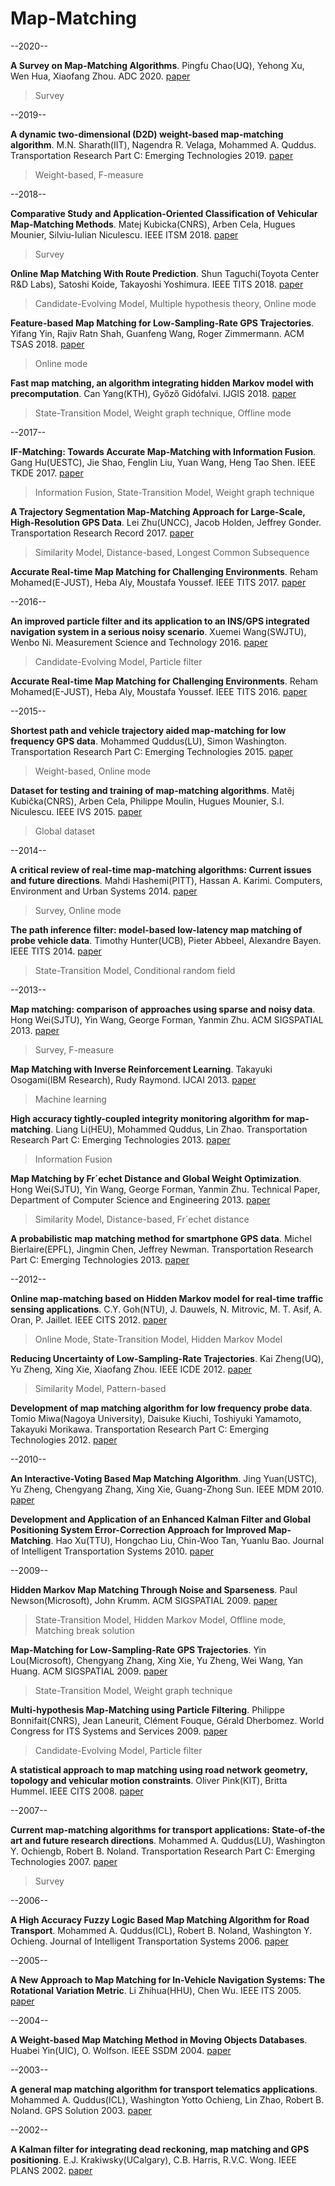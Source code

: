 # Map-Matching

--2020--

**A Survey on Map-Matching Algorithms**. Pingfu Chao(UQ), Yehong Xu, Wen Hua, Xiaofang Zhou. ADC 2020. [paper](https://arxiv.org/abs/1910.13065) 

> Survey

--2019--

**A dynamic two-dimensional (D2D) weight-based map-matching algorithm**. M.N. Sharath(IIT), Nagendra R. Velaga, Mohammed A. Quddus. Transportation Research Part C: Emerging Technologies 2019. [paper](https://www.sciencedirect.com/science/article/pii/S0968090X18309525)

> Weight-based, F-measure

--2018--

**Comparative Study and Application-Oriented Classification of Vehicular Map-Matching Methods**. Matej Kubicka(CNRS), Arben Cela, Hugues Mounier, Silviu-Iulian Niculescu. IEEE ITSM 2018. [paper](https://ieeexplore.ieee.org/document/8344804)

> Survey

**Online Map Matching With Route Prediction**. Shun Taguchi(Toyota Center R&D Labs), Satoshi Koide, Takayoshi Yoshimura. IEEE TITS 2018. [paper](https://ieeexplore.ieee.org/document/8319924)

> Candidate-Evolving Model, Multiple hypothesis theory, Online mode

**Feature-based Map Matching for Low-Sampling-Rate GPS Trajectories**. Yifang Yin, Rajiv Ratn Shah, Guanfeng Wang, Roger Zimmermann. ACM TSAS 2018. [paper](https://dl.acm.org/doi/10.1145/3223049)

> Online mode

**Fast map matching, an algorithm integrating hidden Markov model with precomputation**. Can Yang(KTH), Győző Gidófalvi. IJGIS 2018. [paper](https://www.tandfonline.com/doi/abs/10.1080/13658816.2017.1400548?journalCode=tgis20)

> State-Transition Model, Weight graph technique, Offline mode

--2017--

**IF-Matching: Towards Accurate Map-Matching with Information Fusion**. Gang Hu(UESTC), Jie Shao, Fenglin Liu, Yuan Wang, Heng Tao Shen. IEEE TKDE 2017. [paper](https://ieeexplore.ieee.org/document/7590096)

> Information Fusion, State-Transition Model, Weight graph technique

**A Trajectory Segmentation Map-Matching Approach for Large-Scale, High-Resolution GPS Data**. Lei Zhu(UNCC), Jacob Holden, Jeffrey Gonder. Transportation Research Record 2017. [paper](https://www.researchgate.net/publication/314207447_A_Trajectory_Segmentation_Map-Matching_Approach_for_Large-Scale_High-Resolution_GPS_Data)

> Similarity Model, Distance-based, Longest Common Subsequence

**Accurate Real-time Map Matching for Challenging Environments**. Reham Mohamed(E-JUST), Heba Aly, Moustafa Youssef. IEEE TITS 2017. [paper](https://ieeexplore.ieee.org/document/7539689)

--2016--

**An improved particle filter and its application to an INS/GPS integrated navigation system in a serious noisy scenario**. Xuemei Wang(SWJTU), Wenbo Ni.  Measurement Science and Technology 2016. [paper](https://iopscience.iop.org/article/10.1088/0957-0233/27/9/095005)

> Candidate-Evolving Model, Particle filter

**Accurate Real-time Map Matching for Challenging Environments**. Reham Mohamed(E-JUST), Heba Aly, Moustafa Youssef. IEEE TITS 2016. [paper](https://ieeexplore.ieee.org/document/7539689)

--2015--

**Shortest path and vehicle trajectory aided map-matching for low frequency GPS data**. Mohammed Quddus(LU), Simon Washington. Transportation Research Part C: Emerging Technologies 2015. [paper](https://www.sciencedirect.com/science/article/pii/S0968090X15000728)

> Weight-based, Online mode

**Dataset for testing and training of map-matching algorithms**. Matěj Kubička(CNRS), Arben Cela, Philippe Moulin, Hugues Mounier, S.I. Niculescu. IEEE IVS 2015. [paper](https://ieeexplore.ieee.org/document/7225829)

> Global dataset

--2014--

**A critical review of real-time map-matching algorithms: Current issues and future directions**. Mahdi Hashemi(PITT), Hassan A. Karimi.  Computers, Environment and Urban
Systems 2014. [paper](https://www.sciencedirect.com/science/article/pii/S0198971514000908)

> Survey, Online mode

**The path inference filter: model-based low-latency map matching of probe vehicle data**. Timothy Hunter(UCB), Pieter Abbeel, Alexandre Bayen. IEEE TITS 2014. [paper](https://arxiv.org/abs/1109.1966)

> State-Transition Model, Conditional random field

--2013--

**Map matching: comparison of approaches using sparse and noisy data**. Hong Wei(SJTU), Yin Wang, George Forman, Yanmin Zhu. ACM SIGSPATIAL 2013. [paper](https://dl.acm.org/doi/10.1145/2525314.2525456)

> Survey, F-measure

**Map Matching with Inverse Reinforcement Learning**. Takayuki Osogami(IBM Research), Rudy Raymond. IJCAI 2013. [paper](https://dl.acm.org/doi/10.5555/2540128.2540495)

> Machine learning

**High accuracy tightly-coupled integrity monitoring algorithm for map-matching**. Liang Li(HEU), Mohammed Quddus, Lin Zhao. Transportation Research Part C: Emerging Technologies 2013. [paper](https://www.sciencedirect.com/science/article/abs/pii/S0968090X13001629)

> Information Fusion

**Map Matching by Fr´echet Distance and Global Weight Optimization**. Hong Wei(SJTU), Yin Wang, George Forman, Yanmin Zhu. Technical Paper, Department of Computer Science and Engineering 2013. [paper](https://citeseerx.ist.psu.edu/viewdoc/download?doi=10.1.1.716.7193&rep=rep1&type=pdf)

> Similarity Model, Distance-based, Fr´echet distance

**A probabilistic map matching method for smartphone GPS data**. Michel Bierlaire(EPFL), Jingmin Chen, Jeffrey Newman. Transportation Research Part C: Emerging Technologies 2013. [paper](https://www.sciencedirect.com/science/article/abs/pii/S0968090X12001064)

--2012--

**Online map-matching based on Hidden Markov model for real-time traffic sensing applications**. C.Y. Goh(NTU), J. Dauwels, N. Mitrovic, M. T. Asif, A. Oran, P. Jaillet. IEEE CITS 2012. [paper](https://ieeexplore.ieee.org/document/6338627)

> Online Mode, State-Transition Model, Hidden Markov Model

**Reducing Uncertainty of Low-Sampling-Rate Trajectories**. Kai Zheng(UQ), Yu Zheng, Xing Xie, Xiaofang Zhou. IEEE ICDE 2012. [paper](https://ieeexplore.ieee.org/document/6228163)

> Similarity Model, Pattern-based

**Development of map matching algorithm for low frequency probe data**. Tomio Miwa(Nagoya University), Daisuke Kiuchi, Toshiyuki Yamamoto, Takayuki Morikawa. Transportation Research Part C: Emerging Technologies 2012. [paper](https://www.sciencedirect.com/science/article/abs/pii/S0968090X12000071)

--2010--

**An Interactive-Voting Based Map Matching Algorithm**. Jing Yuan(USTC), Yu Zheng, Chengyang Zhang, Xing Xie, Guang-Zhong Sun. IEEE MDM 2010. [paper](https://ieeexplore.ieee.org/document/5489808)

**Development and Application of an Enhanced Kalman Filter and Global Positioning System Error-Correction Approach for Improved Map-Matching**. Hao Xu(TTU), Hongchao Liu, Chin-Woo Tan, Yuanlu Bao. Journal of Intelligent Transportation Systems 2010. [paper](https://www.tandfonline.com/doi/abs/10.1080/15472450903386013)

--2009--

**Hidden Markov Map Matching Through Noise and Sparseness**. Paul Newson(Microsoft), John Krumm. ACM SIGSPATIAL 2009. [paper](https://dl.acm.org/doi/10.1145/1653771.1653818)

> State-Transition Model, Hidden Markov Model, Offline mode, Matching break solution

**Map-Matching for Low-Sampling-Rate GPS Trajectories**. Yin Lou(Microsoft), Chengyang Zhang, Xing Xie, Yu Zheng, Wei Wang, Yan Huang. ACM SIGSPATIAL 2009. [paper](https://www.microsoft.com/en-us/research/publication/map-matching-for-low-sampling-rate-gps-trajectories/)

> State-Transition Model, Weight graph technique

**Multi-hypothesis Map-Matching using Particle Filtering**. Philippe Bonnifait(CNRS), Jean Laneurit, Clément Fouque, Gérald Dherbomez. World Congress for ITS Systems and
Services 2009. [paper](https://hal.archives-ouvertes.fr/hal-00445673/document)

> Candidate-Evolving Model, Particle filter

**A statistical approach to map matching using road network geometry, topology and vehicular motion constraints**. Oliver Pink(KIT), Britta Hummel. IEEE CITS 2008. [paper](https://ieeexplore.ieee.org/document/4732697)

--2007--

**Current map-matching algorithms for transport applications: State-of-the art and future research directions**. Mohammed A. Quddus(LU), Washington Y. Ochiengb, Robert B. Noland. Transportation Research Part C: Emerging Technologies 2007. [paper](https://www.sciencedirect.com/science/article/abs/pii/S0968090X07000265)

> Survey

--2006--

**A High Accuracy Fuzzy Logic Based Map Matching Algorithm for Road Transport**. Mohammed A. Quddus(ICL), Robert B. Noland, Washington Y. Ochieng. Journal of Intelligent Transportation Systems 2006. [paper](https://www.tandfonline.com/doi/abs/10.1080/15472450600793560)

--2005--

**A New Approach to Map Matching for In-Vehicle Navigation Systems: The Rotational Variation Metric**. Li Zhihua(HHU), Chen Wu. IEEE ITS 2005. [paper](https://ieeexplore.ieee.org/document/1520086)

--2004--

**A Weight-based Map Matching Method in Moving Objects Databases**. Huabei Yin(UIC), O. Wolfson. IEEE SSDM 2004. [paper](https://ieeexplore.ieee.org/document/1311248)

--2003--

**A general map matching algorithm for transport telematics applications**. Mohammed A. Quddus(ICL), Washington Yotto Ochieng, Lin Zhao, Robert B. Noland. GPS Solution 2003. [paper](https://link.springer.com/article/10.1007/s10291-003-0069-z)

--2002--

**A Kalman filter for integrating dead reckoning, map matching and GPS positioning**. E.J. Krakiwsky(UCalgary), C.B. Harris, R.V.C. Wong. IEEE PLANS 2002. [paper](https://ieeexplore.ieee.org/document/195464)

